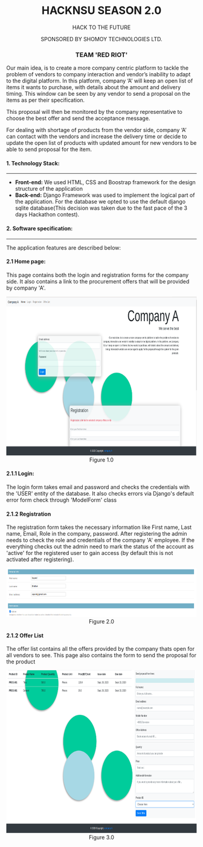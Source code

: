 


  <h1 align="center">HACKNSU SEASON 2.0</h1>
  <p align="center">HACK TO THE FUTURE</p>
  <p align="center">SPONSORED BY SHOMOY TECHNOLOGIES LTD.</p>


<h3 align="center">TEAM 'RED RIOT'</h1>






<p>Our main idea, is to create a more company centric platform to tackle the problem of vendors to company interaction and vendor’s inability to adapt to the digital platform. In this platform, company ‘A’ will keep an open list of items it wants to purchase, with details about the amount and delivery timing. This window can be seen by any vendor to send a proposal on the items as per their specification.

This proposal will then be monitored by the company representative to choose the best offer and send the acceptance message.

For dealing with shortage of products from the vendor side, company ‘A’ can contact with the vendors and increase the delivery time or decide to update the open list of products with updated amount for new vendors to be able to send proposal for the item.
</p>

<h4>1. Technology Stack: </h4>
<hr>
<ul>
  <li><b>Front-end:</b> We used HTML, CSS and Boostrap framework for the design structure of the application</li>
  <li><b>Back-end:</b> Django Framework was used to implement the logical part of the application. For the database we opted to use the default django sqlite database(This decision was taken due to the fast pace of the 3 days Hackathon contest). </li>
</ul>

<h4>2. Software specification:</h4><hr>
The application features are described below:
<h4>2.1 Home page:</h4>
<p>This page contains both the login and registration forms for the company side. It also contains a link to the procurement offers that will be provided by company 'A'.
</p>
<p align="center">
<img width="700" height="420" src="images/homepage.png"><br>
Figure 1.0
</p>
<h4>2.1.1 Login:</h4>
 <p>The login form takes email and password and checks the credentials with the 'USER' entity of the database. It also checks errors via Django's default error form check through 'ModelForm' class
 </p>
 <h4>2.1.2 Registration</h4>
<p>The registration form takes the necessary information like First name, Last name, Email, Role in the company, password. After registering the admin needs to check the role and credentials of the company 'A' employee. If the everything checks out the admin need to mark the status of the account as 'active' for the registered user to gain access (by default this is not activated after registering).
  </p>
  <p align="center">
  <img width="600" height="130" src="images/admin-active status.png"><br>
  Figure 2.0
  </p>
  <h4>2.1.2 Offer List</h4>
 <p>The offer list contains all the offers provided by the company thats open for all vendors to see. This page also contains the form to send the proposal for the product
   </p>
   <p align="center">
   <img width="700" height="430" src="images/offerlist.png"><br>
   Figure 3.0
   </p>
